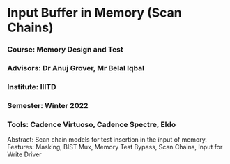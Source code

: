 # Input Buffer in Memory (Scan Chains)
### Course: Memory Design and Test
### Advisors: Dr Anuj Grover, Mr Belal Iqbal
### Institute: IIITD
### Semester: Winter 2022
### Tools: Cadence Virtuoso, Cadence Spectre, Eldo

Abstract: Scan chain models for test insertion in the input of memory. <br />
Features: Masking, BIST Mux, Memory Test Bypass, Scan Chains, Input for Write Driver 



